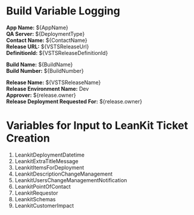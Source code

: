 # Build Variable Logging

**App Name:** ${AppName}  
**QA Server:** ${DeploymentType}  
**Contact Name:** ${ContactName}  
**Release URL:** ${VSTSReleaseUrl}  
**DefinitionId:** ${VSTSReleaseDefinitionId}  
  
   
**Build Name:** ${BuildName}  
**Build Number:** ${BuildNumber}  
  
**Release Name:** ${VSTSReleaseName}  
**Release Environment Name:** Dev  
**Approver:** ${release.owner}  
**Release Deployment Requested For:** ${release.owner}

# Variables for Input to LeanKit Ticket Creation
1. LeankitDeploymentDatetime
1. LeankitExtraTitleMessage
1. LeankitItemsForDeployment
1. LeankitDescriptionChangeManagement
1. LeankitUsersChangeManagementNotification
1. LeankitPointOfContact
1. LeankitRequestor
1. LeankitSchemas
1. LeankitCustomerImpact


